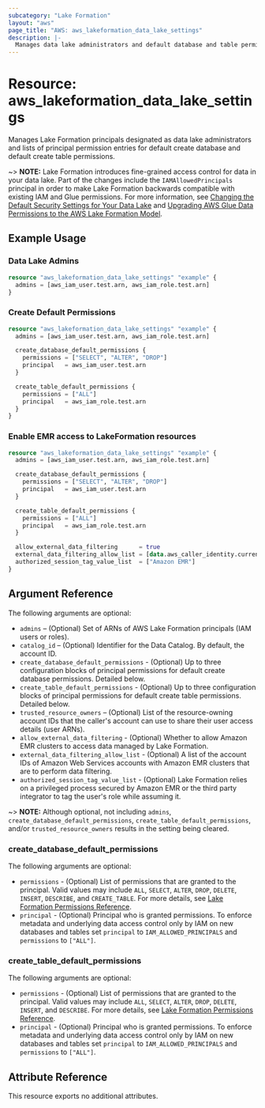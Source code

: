 ```yaml
---
subcategory: "Lake Formation"
layout: "aws"
page_title: "AWS: aws_lakeformation_data_lake_settings"
description: |-
  Manages data lake administrators and default database and table permissions
---
```


# Resource: aws_lakeformation_data_lake_settings

Manages Lake Formation principals designated as data lake administrators and lists of principal permission entries for default create database and default create table permissions.

~> **NOTE:** Lake Formation introduces fine-grained access control for data in your data lake. Part of the changes include the `IAMAllowedPrincipals` principal in order to make Lake Formation backwards compatible with existing IAM and Glue permissions. For more information, see [Changing the Default Security Settings for Your Data Lake](https://docs.aws.amazon.com/lake-formation/latest/dg/change-settings.html) and [Upgrading AWS Glue Data Permissions to the AWS Lake Formation Model](https://docs.aws.amazon.com/lake-formation/latest/dg/upgrade-glue-lake-formation.html).

## Example Usage

### Data Lake Admins

```terraform
resource "aws_lakeformation_data_lake_settings" "example" {
  admins = [aws_iam_user.test.arn, aws_iam_role.test.arn]
}
```

### Create Default Permissions

```terraform
resource "aws_lakeformation_data_lake_settings" "example" {
  admins = [aws_iam_user.test.arn, aws_iam_role.test.arn]

  create_database_default_permissions {
    permissions = ["SELECT", "ALTER", "DROP"]
    principal   = aws_iam_user.test.arn
  }

  create_table_default_permissions {
    permissions = ["ALL"]
    principal   = aws_iam_role.test.arn
  }
}
```

### Enable EMR access to LakeFormation resources

```terraform
resource "aws_lakeformation_data_lake_settings" "example" {
  admins = [aws_iam_user.test.arn, aws_iam_role.test.arn]

  create_database_default_permissions {
    permissions = ["SELECT", "ALTER", "DROP"]
    principal   = aws_iam_user.test.arn
  }

  create_table_default_permissions {
    permissions = ["ALL"]
    principal   = aws_iam_role.test.arn
  }

  allow_external_data_filtering      = true
  external_data_filtering_allow_list = [data.aws_caller_identity.current.account_id, data.aws_caller_identity.third_party.account_id]
  authorized_session_tag_value_list  = ["Amazon EMR"]
}
```

## Argument Reference

The following arguments are optional:

* `admins` – (Optional) Set of ARNs of AWS Lake Formation principals (IAM users or roles).
* `catalog_id` – (Optional) Identifier for the Data Catalog. By default, the account ID.
* `create_database_default_permissions` - (Optional) Up to three configuration blocks of principal permissions for default create database permissions. Detailed below.
* `create_table_default_permissions` - (Optional) Up to three configuration blocks of principal permissions for default create table permissions. Detailed below.
* `trusted_resource_owners` – (Optional) List of the resource-owning account IDs that the caller's account can use to share their user access details (user ARNs).
* `allow_external_data_filtering` - (Optional) Whether to allow Amazon EMR clusters to access data managed by Lake Formation.
* `external_data_filtering_allow_list` - (Optional) A list of the account IDs of Amazon Web Services accounts with Amazon EMR clusters that are to perform data filtering.
* `authorized_session_tag_value_list` - (Optional) Lake Formation relies on a privileged process secured by Amazon EMR or the third party integrator to tag the user's role while assuming it.

~> **NOTE:** Although optional, not including `admins`, `create_database_default_permissions`, `create_table_default_permissions`, and/or `trusted_resource_owners` results in the setting being cleared.

### create_database_default_permissions

The following arguments are optional:

* `permissions` - (Optional) List of permissions that are granted to the principal. Valid values may include `ALL`, `SELECT`, `ALTER`, `DROP`, `DELETE`, `INSERT`, `DESCRIBE`, and `CREATE_TABLE`. For more details, see [Lake Formation Permissions Reference](https://docs.aws.amazon.com/lake-formation/latest/dg/lf-permissions-reference.html).
* `principal` - (Optional) Principal who is granted permissions. To enforce metadata and underlying data access control only by IAM on new databases and tables set `principal` to `IAM_ALLOWED_PRINCIPALS` and `permissions` to `["ALL"]`.

### create_table_default_permissions

The following arguments are optional:

* `permissions` - (Optional) List of permissions that are granted to the principal. Valid values may include `ALL`, `SELECT`, `ALTER`, `DROP`, `DELETE`, `INSERT`, and `DESCRIBE`. For more details, see [Lake Formation Permissions Reference](https://docs.aws.amazon.com/lake-formation/latest/dg/lf-permissions-reference.html).
* `principal` - (Optional) Principal who is granted permissions. To enforce metadata and underlying data access control only by IAM on new databases and tables set `principal` to `IAM_ALLOWED_PRINCIPALS` and `permissions` to `["ALL"]`.

## Attribute Reference

This resource exports no additional attributes.
